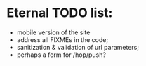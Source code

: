 # Eternal TODO list:

* mobile version of the site
* address all FIXMEs in the code;
* sanitization & validation of url parameters;
* perhaps a form for /hop/push?
